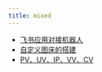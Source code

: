 ```yaml
---
title: mixed
---
```

- [飞书应用对接机器人](./fei-shu-service.md)
- [自定义图床的搭建](./custom-image-host.md)
- [PV、UV、IP、VV、CV](./PV-UV-IP-VV-CV.md)